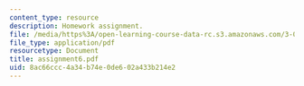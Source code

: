 ```yaml
---
content_type: resource
description: Homework assignment.
file: /media/https%3A/open-learning-course-data-rc.s3.amazonaws.com/3-093-information-exploration-becoming-a-savvy-scholar-fall-2006/8ac66ccc4a34b74e0de602a433b214e2_assignment6.pdf
file_type: application/pdf
resourcetype: Document
title: assignment6.pdf
uid: 8ac66ccc-4a34-b74e-0de6-02a433b214e2
---
```

